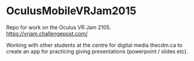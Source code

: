 # OculusMobileVRJam2015


Repo for work on the Oculus VR Jam 2105. https://vrjam.challengepost.com/

Working with other students at the centre for digital media thecdm.ca to create an app for practicing giving presentations (powerpoint / slides etc).

